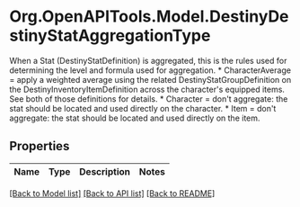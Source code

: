 # Org.OpenAPITools.Model.DestinyDestinyStatAggregationType
When a Stat (DestinyStatDefinition) is aggregated, this is the rules used for determining the level and formula used for aggregation.  * CharacterAverage = apply a weighted average using the related DestinyStatGroupDefinition on the DestinyInventoryItemDefinition across the character's equipped items. See both of those definitions for details. * Character = don't aggregate: the stat should be located and used directly on the character. * Item = don't aggregate: the stat should be located and used directly on the item.

## Properties

Name | Type | Description | Notes
------------ | ------------- | ------------- | -------------

[[Back to Model list]](../README.md#documentation-for-models) [[Back to API list]](../README.md#documentation-for-api-endpoints) [[Back to README]](../README.md)

